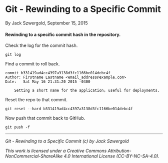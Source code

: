 # Git - Rewinding to a Specific Commit

By Jack Szwergold, September 15, 2015

#### Rewinding to a specific commit hash in the repository.

Check the log for the commit hash.

    git log

Find a commit to roll back.

	commit b331419ad4cc4397a3138d3fc1166be014debc4f
	Author: Firstname Lastname <email_address@example.com>
	Date:   Sat May 16 21:31:20 2015 -0400
	
	    Setting a short name for the application; useful for deployments.

Reset the repo to that commit.

    git reset --hard b331419ad4cc4397a3138d3fc1166be014debc4f

Now push that commit back to GitHub.

    git push -f

***

*Git - Rewinding to a Specific Commit (c) by Jack Szwergold*

*This work is licensed under a Creative Commons Attribution-NonCommercial-ShareAlike 4.0 International License (CC-BY-NC-SA-4.0).*
